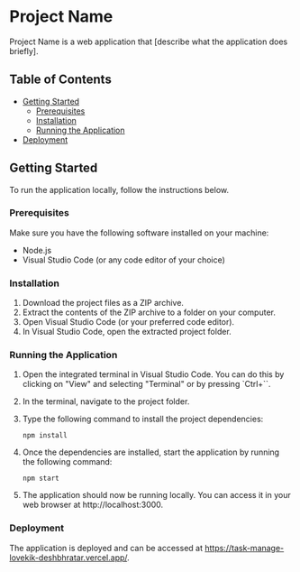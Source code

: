 # Project Name

Project Name is a web application that [describe what the application does briefly].

## Table of Contents

- [Getting Started](#getting-started)
  - [Prerequisites](#prerequisites)
  - [Installation](#installation)
  - [Running the Application](#running-the-application)
- [Deployment](#deployment)

## Getting Started

To run the application locally, follow the instructions below.

### Prerequisites

Make sure you have the following software installed on your machine:

- Node.js
- Visual Studio Code (or any code editor of your choice)

### Installation

1. Download the project files as a ZIP archive.
2. Extract the contents of the ZIP archive to a folder on your computer.
3. Open Visual Studio Code (or your preferred code editor).
4. In Visual Studio Code, open the extracted project folder.

### Running the Application

1. Open the integrated terminal in Visual Studio Code. You can do this by clicking on "View" and selecting "Terminal" or by pressing `Ctrl+``.
2. In the terminal, navigate to the project folder.
3. Type the following command to install the project dependencies:

   ```shell
   npm install
   
4. Once the dependencies are installed, start the application by running the following command:

    ```shell
    npm start
    
5. The application should now be running locally. You can access it in your web browser at http://localhost:3000.

### Deployment

The application is deployed and can be accessed at https://task-manage-lovekik-deshbhratar.vercel.app/.
